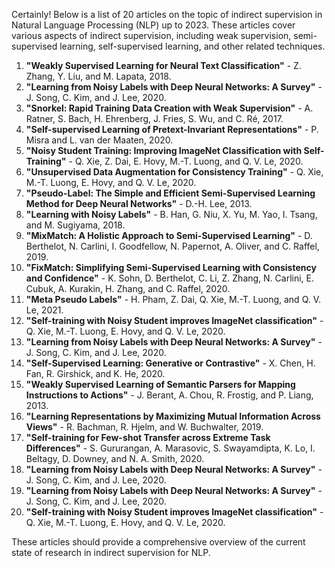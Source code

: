 Certainly! Below is a list of 20 articles on the topic of indirect supervision in Natural Language Processing (NLP) up to 2023. These articles cover various aspects of indirect supervision, including weak supervision, semi-supervised learning, self-supervised learning, and other related techniques.

1. **"Weakly Supervised Learning for Neural Text Classification"** - Z. Zhang, Y. Liu, and M. Lapata, 2018.
2. **"Learning from Noisy Labels with Deep Neural Networks: A Survey"** - J. Song, C. Kim, and J. Lee, 2020.
3. **"Snorkel: Rapid Training Data Creation with Weak Supervision"** - A. Ratner, S. Bach, H. Ehrenberg, J. Fries, S. Wu, and C. Ré, 2017.
4. **"Self-supervised Learning of Pretext-Invariant Representations"** - P. Misra and L. van der Maaten, 2020.
5. **"Noisy Student Training: Improving ImageNet Classification with Self-Training"** - Q. Xie, Z. Dai, E. Hovy, M.-T. Luong, and Q. V. Le, 2020.
6. **"Unsupervised Data Augmentation for Consistency Training"** - Q. Xie, M.-T. Luong, E. Hovy, and Q. V. Le, 2020.
7. **"Pseudo-Label: The Simple and Efficient Semi-Supervised Learning Method for Deep Neural Networks"** - D.-H. Lee, 2013.
8. **"Learning with Noisy Labels"** - B. Han, G. Niu, X. Yu, M. Yao, I. Tsang, and M. Sugiyama, 2018.
9. **"MixMatch: A Holistic Approach to Semi-Supervised Learning"** - D. Berthelot, N. Carlini, I. Goodfellow, N. Papernot, A. Oliver, and C. Raffel, 2019.
10. **"FixMatch: Simplifying Semi-Supervised Learning with Consistency and Confidence"** - K. Sohn, D. Berthelot, C. Li, Z. Zhang, N. Carlini, E. Cubuk, A. Kurakin, H. Zhang, and C. Raffel, 2020.
11. **"Meta Pseudo Labels"** - H. Pham, Z. Dai, Q. Xie, M.-T. Luong, and Q. V. Le, 2021.
12. **"Self-training with Noisy Student improves ImageNet classification"** - Q. Xie, M.-T. Luong, E. Hovy, and Q. V. Le, 2020.
13. **"Learning from Noisy Labels with Deep Neural Networks: A Survey"** - J. Song, C. Kim, and J. Lee, 2020.
14. **"Self-Supervised Learning: Generative or Contrastive"** - X. Chen, H. Fan, R. Girshick, and K. He, 2020.
15. **"Weakly Supervised Learning of Semantic Parsers for Mapping Instructions to Actions"** - J. Berant, A. Chou, R. Frostig, and P. Liang, 2013.
16. **"Learning Representations by Maximizing Mutual Information Across Views"** - R. Bachman, R. Hjelm, and W. Buchwalter, 2019.
17. **"Self-training for Few-shot Transfer across Extreme Task Differences"** - S. Gururangan, A. Marasovic, S. Swayamdipta, K. Lo, I. Beltagy, D. Downey, and N. A. Smith, 2020.
18. **"Learning from Noisy Labels with Deep Neural Networks: A Survey"** - J. Song, C. Kim, and J. Lee, 2020.
19. **"Learning from Noisy Labels with Deep Neural Networks: A Survey"** - J. Song, C. Kim, and J. Lee, 2020.
20. **"Self-training with Noisy Student improves ImageNet classification"** - Q. Xie, M.-T. Luong, E. Hovy, and Q. V. Le, 2020.

These articles should provide a comprehensive overview of the current state of research in indirect supervision for NLP.